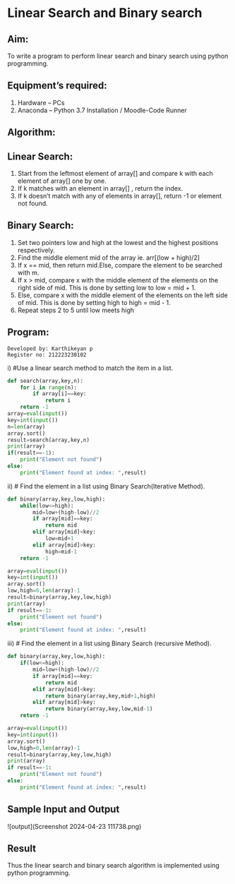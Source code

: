 # Linear Search and Binary search
## Aim:
To write a program to perform linear search and binary search using python programming.
## Equipment’s required:
1.	Hardware – PCs
2.	Anaconda – Python 3.7 Installation / Moodle-Code Runner
## Algorithm:
## Linear Search:
1.	Start from the leftmost element of array[] and compare k with each element of array[] one by one.
2.	If k matches with an element in array[] , return the index.
3.	If k doesn’t match with any of elements in array[], return -1 or element not found.
## Binary Search:
1.	Set two pointers low and high at the lowest and the highest positions respectively.
2.	Find the middle element mid of the array ie. arr[(low + high)/2]
3.	If x == mid, then return mid.Else, compare the element to be searched with m.
4.	If x > mid, compare x with the middle element of the elements on the right side of mid. This is done by setting low to low = mid + 1.
5.	Else, compare x with the middle element of the elements on the left side of mid. This is done by setting high to high = mid - 1.
6.	Repeat steps 2 to 5 until low meets high
## Program:
```
Developed by: Karthikeyan p
Register no: 212223230102
```
i)	#Use a linear search method to match the item in a list.
```Python
def search(array,key,n):
    for i in range(n):
        if array[i]==key:
            return i
    return -1
array=eval(input())
key=int(input())
n=len(array)
array.sort()
result=search(array,key,n)
print(array)
if(result==-1):
    print("Element not found")
else:
    print("Element found at index: ",result)
```

ii)	# Find the element in a list using Binary Search(Iterative Method).
```Python
def binary(array,key,low,high):
    while(low<=high):
        mid=low+(high-low)//2
        if array[mid]==key:
            return mid
        elif array[mid]<key:
            low=mid+1
        elif array[mid]>key:
            high=mid-1
    return -1

array=eval(input())
key=int(input())
array.sort()
low,high=0,len(array)-1
result=binary(array,key,low,high)
print(array)
if result==-1:
    print("Element not found")
else:
    print("Element found at index: ",result)

```
iii)	# Find the element in a list using Binary Search (recursive Method).
```Python
def binary(array,key,low,high):
    if(low<=high):
        mid=low+(high-low)//2
        if array[mid]==key:
            return mid
        elif array[mid]<key:
            return binary(array,key,mid+1,high)
        elif array[mid]>key:
            return binary(array,key,low,mid-1)
    return -1

array=eval(input())
key=int(input())
array.sort()
low,high=0,len(array)-1
result=binary(array,key,low,high)
print(array)
if result==-1:
    print("Element not found")
else:
    print("Element found at index: ",result)
```
## Sample Input and Output

![output](Screenshot 2024-04-23 111738.png)





## Result
Thus the linear search and binary search algorithm is implemented using python programming.
